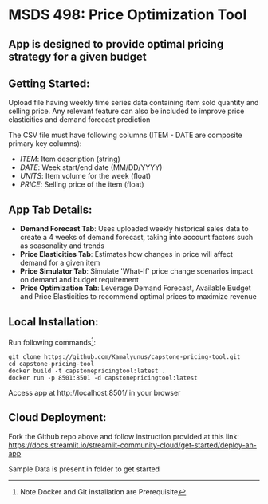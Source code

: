 # MSDS 498: Price Optimization Tool

## App is designed to provide optimal pricing strategy for a given budget

## Getting Started:
Upload file having weekly time series data containing item sold quantity and selling price. Any relevant feature can also be included to improve price elasticities and demand forecast prediction

The CSV file must have following columns (ITEM - DATE are composite primary key columns):
- *ITEM*: Item description (string) 
- *DATE*: Week start/end date (MM/DD/YYYY) 
- *UNITS*: Item volume for the week (float) 
- *PRICE*: Selling price of the item (float)

## App Tab Details:
- **Demand Forecast Tab**: Uses uploaded weekly historical sales data to create a 4 weeks of demand forecast, taking into account factors such as seasonality and trends
- **Price Elasticities Tab**: Estimates how changes in price will affect demand for a given item
- **Price Simulator Tab**: Simulate 'What-If' price change scenarios impact on demand and budget requirement
- **Price Optimization Tab**: Leverage Demand Forecast, Available Budget and Price Elasticities to recommend optimal prices to maximize revenue

## Local Installation:
 Run following commands[^1]:

 ```
 git clone https://github.com/Kamalyunus/capstone-pricing-tool.git
 cd capstone-pricing-tool
 docker build -t capstonepricingtool:latest . 
 docker run -p 8501:8501 -d capstonepricingtool:latest
 ```
 Access app at  http://localhost:8501/ in your browser

## Cloud Deployment:

Fork the Github repo above and follow instruction provided at this link:  
https://docs.streamlit.io/streamlit-community-cloud/get-started/deploy-an-app 

Sample Data is present in folder to get started

 [^1]: Note Docker and Git installation are Prerequisite